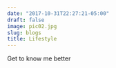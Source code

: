 ```yaml
---
date: "2017-10-31T22:27:21-05:00"
draft: false
image: pic02.jpg
slug: blogs
title: Lifestyle
---
```


Get to know me better

